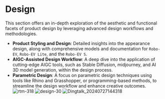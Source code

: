 # Design

This section offers an in-depth exploration of the aesthetic and functional facets of product design by leveraging advanced design workflows and methodologies.
- **Product Styling and Design**: Detailed insights into the appearance design, along with comprehensive models and documentation for `Robo-EV`, `Robo-EV Lite`, and the `Robo-EV S`.
- **AIGC-Assisted Design Workflow**: A deep dive into the application of cutting-edge AIGC tools, such as Stable Diffusion, midjourney, and AI 3D model generation, within the design process.
- **Parametric Design**: A focus on parametric design techniques using tools like Rhino and Grasshopper, or programming-based methods, to streamline the design workflow and enhance creative outcomes.
&nbsp;
![rtm-318](https://github.com/user-attachments/assets/a0753c42-4056-4839-a5c7-f45a920d897a)
![design-30](https://github.com/user-attachments/assets/f8c17fc8-da01-4f02-8fcc-dedd0dc5f246)
![Dingtalk_20240727144318](https://github.com/user-attachments/assets/c725a26e-4b02-4aab-8e8d-cb2d1c1af079)
